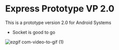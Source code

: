 # Express Prototype VP 2.0

This is a prototype version 2.0 for Android Systems

- Socket is good to go


![ezgif com-video-to-gif (1)](https://user-images.githubusercontent.com/49036494/97219488-26227080-17db-11eb-8b6a-734a9ec3b93f.gif)
